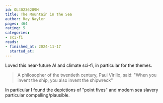 ```yaml
---
id: OL40236289M
title: The Mountain in the Sea
author: Ray Nayler
pages: 464
rating: 5
categories:
- sci-fi
reads:
- finished_at: 2024-11-17
  started_at: 
---
```


Loved this near-future AI and climate sci-fi, in particular for the themes.

> A philosopher of the twentieth century, Paul Virilio, said: "When you invent the ship, you also invent the shipwreck"

<x-spoiler>
In particular I found the depictions of "point fives" and modern sea slavery
particular compelling/plausible.
</x-spoiler>
